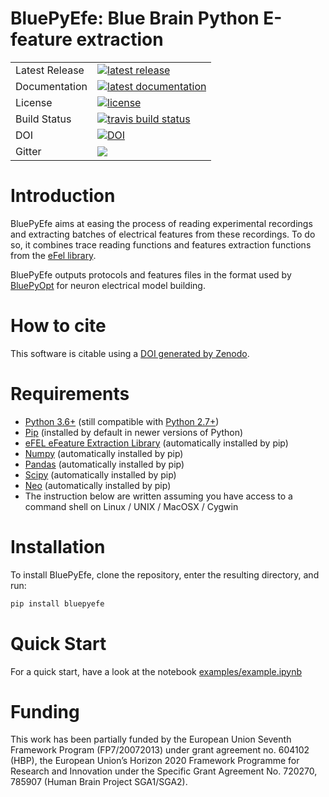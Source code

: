 # BluePyEfe: Blue Brain Python E-feature extraction

<table>
<tr>
  <td>Latest Release</td>
  <td>
    <a href="https://pypi.org/project/bluepyefe/">
    <img src="https://img.shields.io/pypi/v/bluepyefe.svg" alt="latest release" />
    </a>
  </td>
</tr>
<tr>
  <td>Documentation</td>
  <td>
    <a href="https://bluepyefe.readthedocs.io/">
    <img src="https://readthedocs.org/projects/bluepyefe/badge/?version=latest" alt="latest documentation" />
    </a>
  </td>
</tr>
<tr>
  <td>License</td>
  <td>
    <a href="https://github.com/BlueBrain/bluepyefe/blob/master/LICENSE.txt">
    <img src="https://img.shields.io/pypi/l/bluepyefe.svg" alt="license" />
    </a>
</td>
</tr>
<tr>
  <td>Build Status</td>
  <td>
    <a href="https://travis-ci.org/BlueBrain/BluePyEfe">
    <img src="https://travis-ci.org/BlueBrain/BluePyEfe.svg?branch=master" alt="travis build status" />
    </a>
  </td>
</tr>
<tr>
<tr>
  <td>DOI</td>
  <td>
    <a href="https://zenodo.org/badge/latestdoi/237923583">
    	<img src="https://zenodo.org/badge/237923583.svg" alt="DOI"/>
    </a>
  </td>
</tr>
<tr>
	<td>Gitter</td>
	<td>
		<a href="https://gitter.im/bluebrain/bluepyefe">
		<img src="https://badges.gitter.im/Join%20Chat.svg"
	</a>
	</td>
</tr>
</table>

Introduction
============

BluePyEfe aims at easing the process of reading experimental recordings and extracting 
batches of electrical features from these recordings. To do so, it combines
 trace reading
functions and features extraction functions from the [eFel library](https://github.com/BlueBrain/eFEL).

BluePyEfe outputs protocols and features files in the format used
by [BluePyOpt](https://github.com/BlueBrain/BluePyOpt) for neuron electrical
 model building.
 
How to cite
===========
This software is citable using a [DOI generated by Zenodo](https://zenodo.org/record/3728192).

Requirements
============

* [Python 3.6+](https://www.python.org/downloads/release/python-360/) (still compatible with [Python 2.7+](https://www.python.org/download/releases/2.7/))
* [Pip](https://pip.pypa.io) (installed by default in newer versions of Python)
* [eFEL eFeature Extraction Library](https://github.com/BlueBrain/eFEL) (automatically installed by pip)
* [Numpy](http://www.numpy.org) (automatically installed by pip)
* [Pandas](http://pandas.pydata.org/) (automatically installed by pip)
* [Scipy](https://www.scipy.org/) (automatically installed by pip)
* [Neo](https://neo.readthedocs.io/en/stable/) (automatically installed by pip)
* The instruction below are written assuming you have access to a command shell
on Linux / UNIX / MacOSX / Cygwin

Installation
============

To install BluePyEfe, clone the repository, enter the resulting directory, and
 run:

```bash
pip install bluepyefe
```

Quick Start
===========

For a quick start, have a look at the notebook [examples/example.ipynb](examples/example.ipynb)

Funding
=======
This work has been partially funded by the European Union Seventh Framework Program (FP7/2007­2013) under grant agreement no. 604102 (HBP), the European Union’s Horizon 2020 Framework Programme for Research and Innovation under the Specific Grant Agreement No. 720270, 785907 (Human Brain Project SGA1/SGA2).

